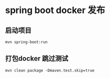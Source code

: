 # spring boot docker 发布


## 启动项目 

```
mvn spring-boot:run
```


## 打包docker  跳过测试
```
mvn clean package -Dmaven.test.skip=true

```



